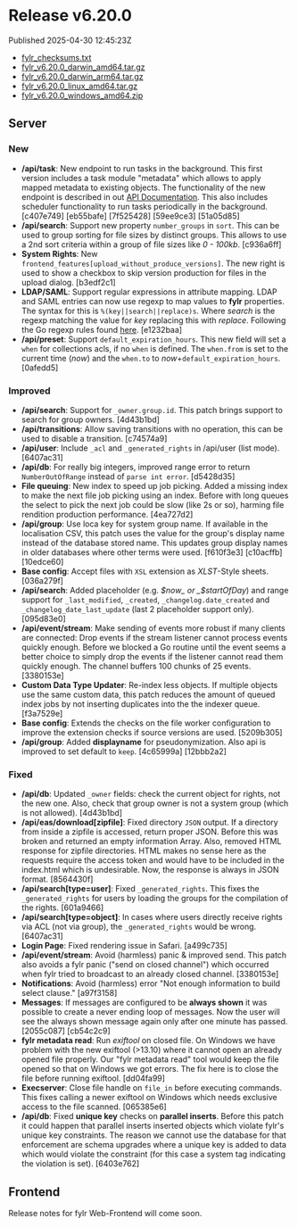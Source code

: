 
# Release v6.20.0

Published 2025-04-30 12:45:23Z

* [fylr_checksums.txt](https://s3.eu-central-1.wasabisys.com/fylr-releases/v6.20.0/fylr_checksums.txt)
* [fylr_v6.20.0_darwin_amd64.tar.gz](https://s3.eu-central-1.wasabisys.com/fylr-releases/v6.20.0/fylr_v6.20.0_darwin_amd64.tar.gz)
* [fylr_v6.20.0_darwin_arm64.tar.gz](https://s3.eu-central-1.wasabisys.com/fylr-releases/v6.20.0/fylr_v6.20.0_darwin_arm64.tar.gz)
* [fylr_v6.20.0_linux_amd64.tar.gz](https://s3.eu-central-1.wasabisys.com/fylr-releases/v6.20.0/fylr_v6.20.0_linux_amd64.tar.gz)
* [fylr_v6.20.0_windows_amd64.zip](https://s3.eu-central-1.wasabisys.com/fylr-releases/v6.20.0/fylr_v6.20.0_windows_amd64.zip)

## Server

### New

* **/api/task**: New endpoint to run tasks in the background. This first version includes a task module "metadata" which allows to apply mapped metadata to existing objects. The functionality of the new endpoint is described in out [API Documentation](https://docs.fylr.io/for-developers/api/endpoints/api-task). This also includes scheduler functionality to run tasks periodically in the background. [c407e749] [eb55bafe] [7f525428] [59ee9ce3] [51a05d85]
* **/api/search**: Support new property `number_groups` in `sort`. This can be used to group sorting for file sizes by distinct groups. This allows to use a 2nd sort criteria within a group of file sizes like _0 - 100kb_. [c936a6ff]
* **System Rights**: New `frontend_features[upload_without_produce_versions]`. The new right is used to show a checkbox to skip version production for files in the upload dialog. [b3edf2c1]
* **LDAP/SAML**: Support regular expressions in attribute mapping. LDAP and SAML entries can now use regexp to map values to **fylr** properties. The syntax for this is `%(key||search||replace)s`.  Where _search_ is the regexp matching the value for _key_ replacing this with _replace_. Following the Go regexp rules found [here](https://pkg.go.dev/regexp#Regexp.ReplaceAllString). [e1232baa]
* **/api/preset**: Support `default_expiration_hours`. This new field will set a `when` for collections acls, if no `when` is defined. The `when.from` is set to the current time (_now_) and the `when.to` to _now_+`default_expiration_hours`. [0afedd5]

### Improved

* **/api/search**: Support for `_owner.group.id`. This patch brings support to search for group owners. [4d43b1bd]
* **/api/transitions**: Allow saving transitions with no operation, this can be used to disable a transition. [c74574a9]
* **/api/user**: Include `_acl` and `_generated_rights` in /api/user (list mode). [6407ac31]
* **/api/db**: For really big integers, improved range error to return `NumberOutOfRange` instead of `parse int error`. [d5428d35]
* **File queuing**: New index to speed up job picking. Added a missing index to make the next file job picking using an index. Before with long queues the select to pick the next job could be slow (like 2s or so), harming file rendition production performance. [4ea727d2]
* **/api/group**: Use loca key for system group name. If available in the localisation CSV, this patch uses the value for the group's display name instead of the database stored name. This updates group display names in older databases where other terms were used. [f610f3e3] [c10acffb] [10edce60]
* **Base config**: Accept files with `XSL` extension as _XLST_-Style sheets. [036a279f]
* **/api/search**: Added placeholder (e.g. _$now_ or _$startOfDay_) and range support for `_last_modified`, `_created`, `_changelog.date_created` and `_changelog_date_last_update` (last 2 placeholder support only). [095d83e0]
* **/api/event/stream**: Make sending of events more robust if many clients are connected: Drop events if the stream listener cannot process events quickly enough. Before we blocked a Go routine until the event seems a better choice to simply drop the events if the listener cannot read them quickly enough. The channel buffers 100 chunks of 25 events. [3380153e]
* **Custom Data Type Updater**: Re-index less objects. If multiple objects use the same custom data, this patch reduces the amount of queued index jobs by not inserting duplicates into the the indexer queue. [f3a7529e]
* **Base config**: Extends the checks on the file worker configuration to improve the extension checks if source versions are used. [5209b305]
* **/api/group**: Added **displayname** for pseudonymization. Also api is improved to set default to `keep`. [4c65999a] [12bbb2a2]

### Fixed

* **/api/db**: Updated `_owner` fields: check the current object for rights, not the new one. Also, check that group owner is not a system group (which is not allowed). [4d43b1bd]
* **/api/eas/download[zipfile]**: Fixed directory `JSON` output. If a directory from inside a zipfile is accessed, return proper JSON. Before this was broken and returned an empty information Array.  Also, removed HTML response for zipfile directories. HTML makes no sense here as the requests require the access token and would have to be included in the index.html which is undesirable. Now, the response is always in JSON format. [8564430f]
* **/api/search[type=user]**: Fixed `_generated_rights`. This fixes the `_generated_rights` for users by loading the groups for the compilation of the rights. [601a9466]
* **/api/search[type=object]**: In cases where users directly receive rights via ACL (not via group), the `_generated_rights` would be wrong. [6407ac31]
* **Login Page**: Fixed rendering issue in Safari. [a499c735]
* **/api/event/stream**: Avoid (harmless) panic & improved send. This patch also avoids a fylr panic ("send on closed channel") which occurred when fylr tried to broadcast to an already closed channel. [3380153e]
* **Notifications**: Avoid (harmless) error "Not enough information to build select clause." [a97f3158]
* **Messages**: If messages are configured to be **always shown** it was possible to create a never ending loop of messages. Now the user will see the always shown message again only after one minute has passed. [2055c087] [cb54c2c9]
* **fylr metadata read**: Run _exiftool_ on closed file. On Windows we have problem with the new exiftool (>13.10) where it cannot open an already opened file properly. Our "fylr metadata read" tool would keep the file opened so that on Windows we got errors. The fix here is to close the file before running exiftool. [dd04fa99]
* **Execserver**: Close file handle on `file_in` before executing commands. This fixes calling a newer exiftool on Windows which needs exclusive access to the file scanned. [065385e6]
* **/api/db**: Fixed **unique key** checks on **parallel inserts**. Before this patch it could happen that parallel inserts inserted objects which violate fylr's unique key constraints. The reason we cannot use the database for that enforcement are schema upgrades where a unique key is added to data which would violate the constraint (for this case a system tag indicating the violation is set). [6403e762]

## Frontend

Release notes for fylr Web-Frontend will come soon.